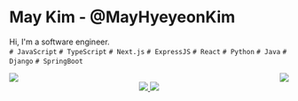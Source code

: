 # May Kim - @MayHyeyeonKim
Hi, I'm a software engineer. </br>
`# JavaScript` `# TypeScript` `# Next.js` `# ExpressJS` `# React` `# Python` `# Java` `# Django` `# SpringBoot`

<p align="center">
  <a href="https://github.com/anuraghazra/github-readme-stats">
    <img align="left" src="https://github-readme-stats.vercel.app/api?username=MayHyeyeonKim&show_icons=true&theme=react&hide=issues,contribs" />
  </a>
  <a href="https://github.com/anuraghazra/github-readme-stats">
    <img align="right" src="https://github-readme-stats.vercel.app/api/top-langs/?username=MayHyeyeonKim&layout=compact&theme=react&hide=ejs,dockerfile,docker,batchfile" />
  </a>
</p>

<!-- 이 부분은 stats와 languages 카드 사이의 여백을 두기 위해 추가됩니다 -->
<div style="clear:both;"></div>

<div align="center">
  <!-- LinkedIn Badge -->
  <a href="https://www.linkedin.com/in/hykim-may/">
    <img src="https://img.shields.io/badge/LinkedIn-blue?style=flat-square&logo=Linkedin&logoColor=white" />
  </a>
  <!-- Hits Badge -->
  <a href="https://hits.seeyoufarm.com">
    <img src="https://hits.seeyoufarm.com/api/count/incr/badge.svg?url=https%3A%2F%2Fgithub.com%2FMayHyeyeonKim%2Fhit-counter&count_bg=%2379C83D&title_bg=%23555555&icon=&icon_color=%23E7E7E7&title=hits&edge_flat=false" />
  </a>
</div>
